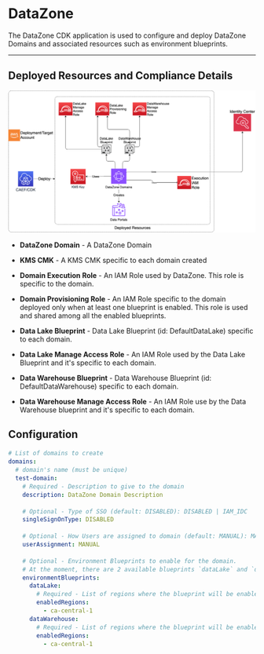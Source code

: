 # DataZone
The DataZone CDK application is used to configure and deploy DataZone Domains and associated resources such as environment blueprints.

***

## Deployed Resources and Compliance Details


![datazone](../../../constructs/L3/governance/datazone-l3-construct/docs/DataZone.png)

* **DataZone Domain** - A DataZone Domain

* **KMS CMK** - A KMS CMK specific to each domain created

* **Domain Execution Role** - An IAM Role used by DataZone. This role is specific to the domain.

* **Domain Provisioning Role** - An IAM Role specific to the domain deployed only when at least one blueprint is enabled. This role is used and shared among all the enabled blueprints. 

* **Data Lake Blueprint** - Data Lake Blueprint (id: DefaultDataLake) specific to each domain.

* **Data Lake Manage Access Role** - An IAM Role used by the Data Lake Blueprint and it's specific to each domain.

* **Data Warehouse Blueprint** - Data Warehouse Blueprint (id: DefaultDataWarehouse) specific to each domain.

* **Data Warehouse Manage Access Role** - An IAM Role use by the Data Warehouse blueprint and it's specific to each domain.

## Configuration

```yaml
# List of domains to create
domains:
  # domain's name (must be unique)
  test-domain:
    # Required - Description to give to the domain
    description: DataZone Domain Description

    # Optional - Type of SSO (default: DISABLED): DISABLED | IAM_IDC
    singleSignOnType: DISABLED

    # Optional - How Users are assigned to domain (default: MANUAL): MANUAL | AUTOMATIC
    userAssignment: MANUAL

    # Optional - Environment Blueprints to enable for the domain.
    # At the moment, there are 2 available blueprints `dataLake` and `dataWarehouse` and it's possible to enable either one or both of them.
    environmentBlueprints:
      dataLake:
        # Required - List of regions where the blueprint will be enabled 
        enabledRegions:
          - ca-central-1
      dataWarehouse:
        # Required - List of regions where the blueprint will be enabled
        enabledRegions:
          - ca-central-1
```
